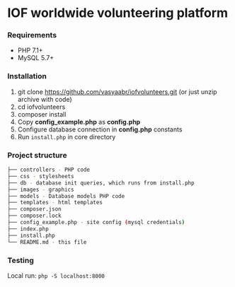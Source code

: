 # IOF worldwide volunteering platform

### Requirements

- PHP 7.1+
- MySQL 5.7+

### Installation

1. git clone https://github.com/vasyaabr/iofvolunteers.git (or just unzip archive with code)
2. cd iofvolunteers
3. composer install
4. Copy **config_example.php** as **config.php**
5. Configure database connection in **config.php** constants
6. Run `install.php` in core directory

### Project structure

```bash
├── controllers - PHP code
├── css - stylesheets
├── db - database init queries, which runs from install.php
├── images - graphics
├── models - Database models PHP code
├── templates - html templates
├── composer.json
├── composer.lock
├── config_example.php - site config (mysql credentials)
├── index.php
├── install.php
└── README.md - this file
```

### Testing

Local run: `php -S localhost:8000` 
